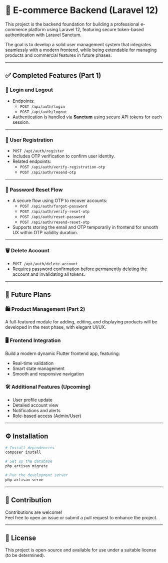 # 🛒 E-commerce Backend (Laravel 12)

This project is the backend foundation for building a professional e-commerce platform using Laravel 12, featuring secure token-based authentication with Laravel Sanctum.

The goal is to develop a solid user management system that integrates seamlessly with a modern frontend, while being extendable for managing products and commercial features in future phases.

---

## ✅ Completed Features (Part 1)

### 🔐 Login and Logout
- Endpoints:
  - `POST /api/auth/login`
  - `POST /api/auth/logout`
- Authentication is handled via **Sanctum** using secure API tokens for each session.

---

### 🧾 User Registration
- `POST /api/auth/register`
- Includes OTP verification to confirm user identity.
- Related endpoints:
  - `POST /api/auth/verify-registration-otp`
  - `POST /api/auth/resend-otp`

---

### 🔄 Password Reset Flow
- A secure flow using OTP to recover accounts:
  - `POST /api/auth/forgot-password`
  - `POST /api/auth/verify-reset-otp`
  - `POST /api/auth/reset-password`
  - `POST /api/auth/resend-reset-otp`
- Supports storing the email and OTP temporarily in frontend for smooth UX within OTP validity duration.

---

### 🗑️ Delete Account
- `POST /api/auth/delete-account`
- Requires password confirmation before permanently deleting the account and invalidating all tokens.

---

## 🚀 Future Plans

### 🛍️ Product Management (Part 2)
A full-featured module for adding, editing, and displaying products will be developed in the next phase, with elegant UI/UX.

### 🖥️ Frontend Integration
Build a modern dynamic Flutter frontend app, featuring:
- Real-time validation
- Smart state management
- Smooth and responsive navigation

### 🛠️ Additional Features (Upcoming)
- User profile update
- Detailed account view
- Notifications and alerts
- Role-based access (Admin/User)

---

## ⚙️ Installation

```bash
# Install dependencies
composer install

# Set up the database
php artisan migrate

# Run the development server
php artisan serve
```

---

## 🤝 Contribution

Contributions are welcome!  
Feel free to open an issue or submit a pull request to enhance the project.

---

## 📄 License

This project is open-source and available for use under a suitable license (to be determined).

